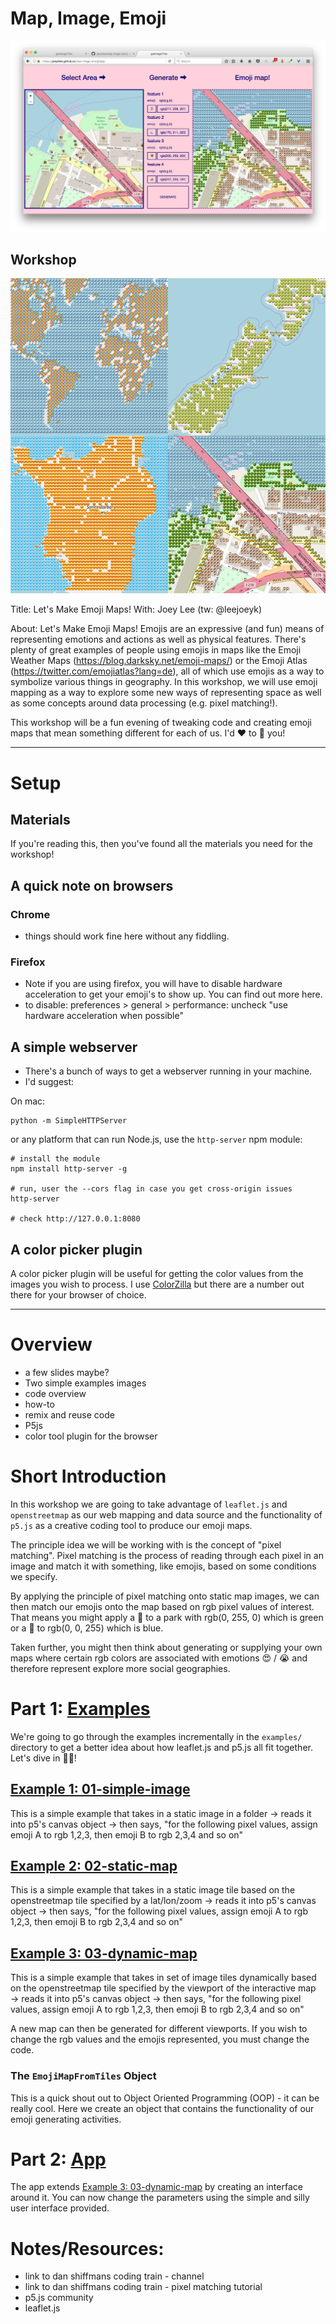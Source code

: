 # Map, Image, Emoji

![app interface screenshot](assets/img/app-01.png)

## Workshop 

![](assets/img/sampler-800x800.png)

Title: Let's Make Emoji Maps!
With: Joey Lee (tw: @leejoeyk)

About: 
Let's Make Emoji Maps! Emojis are an expressive (and fun) means of representing emotions and actions as well as physical features. There's plenty of great examples of people using emojis in maps like the Emoji Weather Maps (https://blog.darksky.net/emoji-maps/) or the Emoji Atlas (https://twitter.com/emojiatlas?lang=de), all of which use emojis as a way to symbolize various things in geography. In this workshop, we will use emoji mapping as a way to explore some new ways of representing space as well as some concepts around data processing (e.g. pixel matching!). 

This workshop will be a fun evening of tweaking code and creating emoji maps that mean something different for each of us. I'd ❤️ to 👀 you!



***

# Setup

## Materials

If you're reading this, then you've found all the materials you need for the workshop!

## A quick note on browsers

### Chrome

* things should work fine here without any fiddling. 

### Firefox

* Note if you are using firefox, you will have to disable hardware acceleration to get your emoji's to show up. You can find out more here. 
* to disable: preferences > general > performance: uncheck "use hardware acceleration when possible"

## A simple webserver

* There's a bunch of ways to get a webserver running in your machine. 
* I'd suggest:

On mac:

```
python -m SimpleHTTPServer
```

or any platform that can run Node.js, use the `http-server` npm module:

```
# install the module
npm install http-server -g

# run, user the --cors flag in case you get cross-origin issues
http-server 

# check http://127.0.0.1:8080 
```

## A color picker plugin 

A color picker plugin will be useful for getting the color values from the images you wish to process. I use [ColorZilla](http://www.colorzilla.com/) but there are a number out there for your browser of choice. 

***


# Overview

* a few slides maybe?
* Two simple examples images
* code overview
* how-to
* remix and reuse code
* P5js
* color tool plugin for the browser

# Short Introduction

In this workshop we are going to take advantage of `leaflet.js` and `openstreetmap` as our web mapping and data source and the functionality of `p5.js` as a creative coding tool to produce our emoji maps. 

The principle idea we will be working with is the concept of "pixel matching". Pixel matching is the process of reading through each pixel in an image and match it with something, like emojis, based on some conditions we specify.

By applying the principle of pixel matching onto static map images, we can then match our emojis onto the map based on rgb pixel values of interest. That means you might apply a 🌳 to a park with rgb(0, 255, 0) which is green or a 🌊 to rgb(0, 0, 255) which is blue.

Taken further, you might then think about generating or supplying your own maps where certain rgb colors are associated with emotions 😍 / 😭 and therefore represent explore more social geographies.



# Part 1: [Examples](examples/)

We're going to go through the examples incrementally in the `examples/` directory to get a better idea about how leaflet.js and p5.js all fit together. Let's dive in 🏊‍♀️!

## [Example 1: 01-simple-image](examples/01-simple-image/)

This is a simple example that takes in a static image in a folder → reads it into p5's canvas object  → then says, "for the following pixel values, assign emoji A to rgb 1,2,3, then emoji B to rgb 2,3,4 and so on"

## [Example 2: 02-static-map](examples/02-static-map)

This is a simple example that takes in a static image tile based on the openstreetmap tile specified by a lat/lon/zoom → reads it into p5's canvas object  → then says, "for the following pixel values, assign emoji A to rgb 1,2,3, then emoji B to rgb 2,3,4 and so on"

## [Example 3: 03-dynamic-map](examples/03-dynamic-map)

This is a simple example that takes in set of image tiles dynamically based on the openstreetmap tile specified by the viewport of the interactive map → reads it into p5's canvas object → then says, "for the following pixel values, assign emoji A to rgb 1,2,3, then emoji B to rgb 2,3,4 and so on" 

A new map can then be generated for different viewports. If you wish to change the rgb values and the emojis represented, you must change the code.


### The `EmojiMapFromTiles` Object

This is a quick shout out to Object Oriented Programming (OOP) - it can be really cool. Here we create an object that contains the functionality of our emoji generating activities. 
 
# Part 2: [App](app/)

The app extends [Example 3: 03-dynamic-map](examples/03-dynamic-map) by creating an interface around it. You can now change the parameters using the simple and silly user interface provided.


# Notes/Resources:

* link to dan shiffmans coding train - channel
* link to dan shiffmans coding train - pixel matching tutorial
* p5.js community
* leaflet.js
